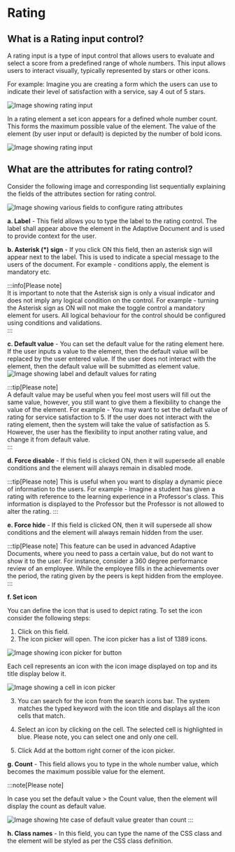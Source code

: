 # Rating

## What is a Rating input control?

A rating input is a type of input control that allows users to evaluate and select a score from a predefined range of whole numbers. This input allows users to interact visually, typically represented by stars or other icons. 

For example: Imagine you are creating a form which the users can use to indicate their level of satisfaction with a service, say 4 out of 5 stars.

![Image showing rating input](<Rating 1.png>)

In a rating element a set icon appears for a defined whole number count. This forms the maximum possible value of the element. The value of the element (by user input or default) is depicted by the number of bold icons.

![Image showing rating input](<Rating 4.png>)

## What are the attributes for rating control?

Consider the following image and corresponding list sequentially explaining the fields of the attributes section for rating control.

![Image showing various fields to configure rating attributes](<Rating 2.png>)

   **a. Label** - This field allows you to type the label to the rating control. The label shall appear above the element in the Adaptive Document and is used to provide context for the user.

   **b. Asterisk (*) sign** - If you click ON this field, then an asterisk sign will appear next to the label. This is used to indicate a special message to the users of the document. For example - conditions apply, the element is mandatory etc.  

   :::info[Please note]  
   It is important to note that the Asterisk sign is only a visual indicator and does not imply any logical condition on the control. For example - turning the Asterisk sign as ON will not make the toggle control a mandatory element for users. All logical behaviour for the control should be configured using conditions and validations.  
   :::

   **c. Default value** - You can set the default value for the rating element here. 
    If the user inputs a value to the element, then the default value will be replaced by the user entered value. If the user does not interact with the element, then the default value will be submitted as element value. 
    ![Image showing label and default values for rating](<Rating 3.png>)  


   :::tip[Please note]  
   A default value may be useful when you feel most users will fill out the same value, however, you still want to give them a flexibility to change the value of the element. For example - You may want to set the default value of rating for service satisfaction to 5. If the user does not interact with the rating element, then the system will take the value of satisfaction as 5. However, the user has the flexibility to input another rating value, and change it from default value.  
   :::

   **d. Force disable** - If this field is clicked ON, then it will supersede all enable conditions and the element will always remain in disabled mode.

   :::tip[Please note]
   This is useful when you want to display a dynamic piece of information to the users. For example - Imagine a student has given a rating with reference to the learning experience in a Professor's class. This information is displayed to the Professor but the Professor is not allowed to alter the rating. 
   :::

   **e. Force hide** - If this field is clicked ON, then it will supersede all show conditions and the element will always remain hidden from the user.

   :::tip[Please note]
   This feature can be used in advanced Adaptive Documents, where you need to pass a certain value, but do not want to show it to the user. For instance, consider a 360 degree performance review of an employee. While the employee fills in the achievements over the period, the rating given by the peers is kept hidden from the employee. 
   :::
   
   **f. Set icon**
   
   You can define the icon that is used to depict rating. To set the icon consider the following steps:
   1. Click on this field.
   2. The icon picker will open.  The icon picker has a list of 1389 icons. 
   
   ![Image showing icon picker for button](<Rating 5.png>)  
   
   Each cell represents an icon with the icon image displayed on top and its title display below it. 
   
   ![Image showing a cell in icon picker](<Rating 6.png>)  
   
   3. You can search for the icon from the search icons bar. The system matches the typed keyword with the icon title and displays all the icon cells that match. 
   
   4. Select an icon by clicking on the cell. The selected cell is highlighted in blue. Please note, you can select one and only one cell.
   
   5. Click Add at the bottom right corner of the icon picker.
   
   **g. Count** - This field allows you to type in the whole number value, which becomes the maximum possible value for the element.

   :::note[Please note]  

   In case you set the default value > the Count value, then the element will display the count as default value.  
   
   ![Image showing hte case of default value greater than count](<rating 7.png>)
   :::
   
   **h. Class names** - In this field, you can type the name of the CSS class and the element will be styled as per the CSS class definition.


